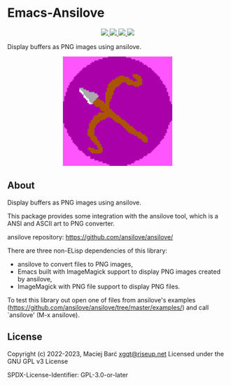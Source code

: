 # Emacs-Ansilove

<p align="center">
    <a href="https://melpa.org/#/ansilove">
        <img src="https://melpa.org/packages/ansilove-badge.svg">
    </a>
    <a href="https://stable.melpa.org/#/ansilove">
        <img src="https://stable.melpa.org/packages/ansilove-badge.svg">
    </a>
    <a href="https://archive.softwareheritage.org/browse/origin/?origin_url=https://gitlab.com/xgqt/emacs-ansilove">
        <img src="https://archive.softwareheritage.org/badge/origin/https://gitlab.com/xgqt/emacs-ansilove/">
    </a>
    <a href="https://gitlab.com/xgqt/emacs-ansilove/pipelines">
        <img src="https://gitlab.com/xgqt/emacs-ansilove/badges/master/pipeline.svg">
    </a>
</p>

Display buffers as PNG images using ansilove.

<p align="center">
    <img src="logo.png" width="250" height="250">
</p>


## About

Display buffers as PNG images using ansilove.

This package provides some integration with the ansilove tool,
which is a ANSI and ASCII art to PNG converter.

ansilove repository: https://github.com/ansilove/ansilove/

There are three non-ELisp dependencies of this library:
- ansilove
  to convert files to PNG images,
- Emacs built with ImageMagick support
  to display PNG images created by ansilove,
- ImageMagick with PNG file support
  to display PNG files.

To test this library out open one of files from ansilove's examples
(https://github.com/ansilove/ansilove/tree/master/examples/)
and call `ansilove' (M-x ansilove).


## License

Copyright (c) 2022-2023, Maciej Barć <xgqt@riseup.net>
Licensed under the GNU GPL v3 License

SPDX-License-Identifier: GPL-3.0-or-later
